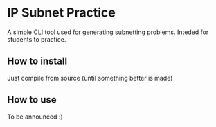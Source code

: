 # IP Subnet Practice

A simple CLI tool used for generating subnetting problems. Inteded for students to practice.

## How to install

Just compile from source (until something better is made)

## How to use

To be announced :)


